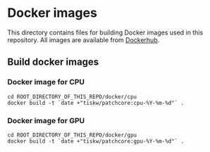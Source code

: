 Docker images
================================================================================

This directory contains files for building Docker images used in
this repository. All images are available from
[Dockerhub](https://hub.docker.com/r/tiskw/patchcore).

Build docker images
--------------------------------------------------------------------------------

### Docker image for CPU

```console
cd ROOT_DIRECTORY_OF_THIS_REPO/docker/cpu
docker build -t `date +"tiskw/patchcore:cpu-%Y-%m-%d"` .
```

### Docker image for GPU

```console
cd ROOT_DIRECTORY_OF_THIS_REPO/docker/gpu
docker build -t `date +"tiskw/patchcore:gpu-%Y-%m-%d"` .
```
